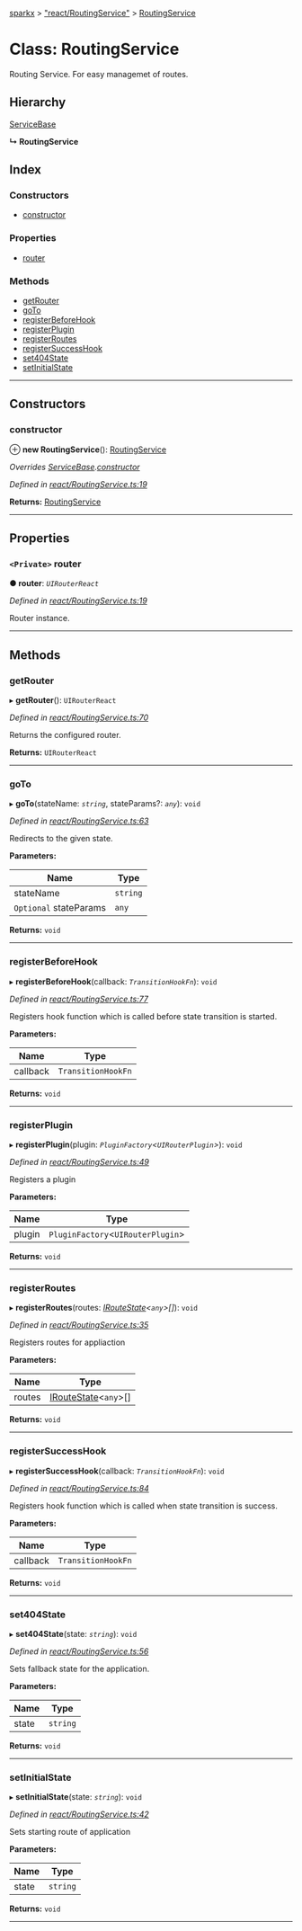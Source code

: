 [sparkx](../README.md) > ["react/RoutingService"](../modules/_react_routingservice_.md) > [RoutingService](../classes/_react_routingservice_.routingservice.md)

# Class: RoutingService

Routing Service. For easy managemet of routes.

## Hierarchy

 [ServiceBase](_core_servicebase_.servicebase.md)

**↳ RoutingService**

## Index

### Constructors

* [constructor](_react_routingservice_.routingservice.md#constructor)

### Properties

* [router](_react_routingservice_.routingservice.md#router)

### Methods

* [getRouter](_react_routingservice_.routingservice.md#getrouter)
* [goTo](_react_routingservice_.routingservice.md#goto)
* [registerBeforeHook](_react_routingservice_.routingservice.md#registerbeforehook)
* [registerPlugin](_react_routingservice_.routingservice.md#registerplugin)
* [registerRoutes](_react_routingservice_.routingservice.md#registerroutes)
* [registerSuccessHook](_react_routingservice_.routingservice.md#registersuccesshook)
* [set404State](_react_routingservice_.routingservice.md#set404state)
* [setInitialState](_react_routingservice_.routingservice.md#setinitialstate)

---

## Constructors

<a id="constructor"></a>

###  constructor

⊕ **new RoutingService**(): [RoutingService](_react_routingservice_.routingservice.md)

*Overrides [ServiceBase](_core_servicebase_.servicebase.md).[constructor](_core_servicebase_.servicebase.md#constructor)*

*Defined in [react/RoutingService.ts:19](https://github.com/pushkar8723/sparkx/blob/f8f96d7/src/react/RoutingService.ts#L19)*

**Returns:** [RoutingService](_react_routingservice_.routingservice.md)

___

## Properties

<a id="router"></a>

### `<Private>` router

**● router**: *`UIRouterReact`*

*Defined in [react/RoutingService.ts:19](https://github.com/pushkar8723/sparkx/blob/f8f96d7/src/react/RoutingService.ts#L19)*

Router instance.

___

## Methods

<a id="getrouter"></a>

###  getRouter

▸ **getRouter**(): `UIRouterReact`

*Defined in [react/RoutingService.ts:70](https://github.com/pushkar8723/sparkx/blob/f8f96d7/src/react/RoutingService.ts#L70)*

Returns the configured router.

**Returns:** `UIRouterReact`

___
<a id="goto"></a>

###  goTo

▸ **goTo**(stateName: *`string`*, stateParams?: *`any`*): `void`

*Defined in [react/RoutingService.ts:63](https://github.com/pushkar8723/sparkx/blob/f8f96d7/src/react/RoutingService.ts#L63)*

Redirects to the given state.

**Parameters:**

| Name | Type |
| ------ | ------ |
| stateName | `string` |
| `Optional` stateParams | `any` |

**Returns:** `void`

___
<a id="registerbeforehook"></a>

###  registerBeforeHook

▸ **registerBeforeHook**(callback: *`TransitionHookFn`*): `void`

*Defined in [react/RoutingService.ts:77](https://github.com/pushkar8723/sparkx/blob/f8f96d7/src/react/RoutingService.ts#L77)*

Registers hook function which is called before state transition is started.

**Parameters:**

| Name | Type |
| ------ | ------ |
| callback | `TransitionHookFn` |

**Returns:** `void`

___
<a id="registerplugin"></a>

###  registerPlugin

▸ **registerPlugin**(plugin: *`PluginFactory`<`UIRouterPlugin`>*): `void`

*Defined in [react/RoutingService.ts:49](https://github.com/pushkar8723/sparkx/blob/f8f96d7/src/react/RoutingService.ts#L49)*

Registers a plugin

**Parameters:**

| Name | Type |
| ------ | ------ |
| plugin | `PluginFactory`<`UIRouterPlugin`> |

**Returns:** `void`

___
<a id="registerroutes"></a>

###  registerRoutes

▸ **registerRoutes**(routes: *[IRouteState](../interfaces/_core_types_.iroutestate.md)<`any`>[]*): `void`

*Defined in [react/RoutingService.ts:35](https://github.com/pushkar8723/sparkx/blob/f8f96d7/src/react/RoutingService.ts#L35)*

Registers routes for appliaction

**Parameters:**

| Name | Type |
| ------ | ------ |
| routes | [IRouteState](../interfaces/_core_types_.iroutestate.md)<`any`>[] |

**Returns:** `void`

___
<a id="registersuccesshook"></a>

###  registerSuccessHook

▸ **registerSuccessHook**(callback: *`TransitionHookFn`*): `void`

*Defined in [react/RoutingService.ts:84](https://github.com/pushkar8723/sparkx/blob/f8f96d7/src/react/RoutingService.ts#L84)*

Registers hook function which is called when state transition is success.

**Parameters:**

| Name | Type |
| ------ | ------ |
| callback | `TransitionHookFn` |

**Returns:** `void`

___
<a id="set404state"></a>

###  set404State

▸ **set404State**(state: *`string`*): `void`

*Defined in [react/RoutingService.ts:56](https://github.com/pushkar8723/sparkx/blob/f8f96d7/src/react/RoutingService.ts#L56)*

Sets fallback state for the application.

**Parameters:**

| Name | Type |
| ------ | ------ |
| state | `string` |

**Returns:** `void`

___
<a id="setinitialstate"></a>

###  setInitialState

▸ **setInitialState**(state: *`string`*): `void`

*Defined in [react/RoutingService.ts:42](https://github.com/pushkar8723/sparkx/blob/f8f96d7/src/react/RoutingService.ts#L42)*

Sets starting route of application

**Parameters:**

| Name | Type |
| ------ | ------ |
| state | `string` |

**Returns:** `void`

___

